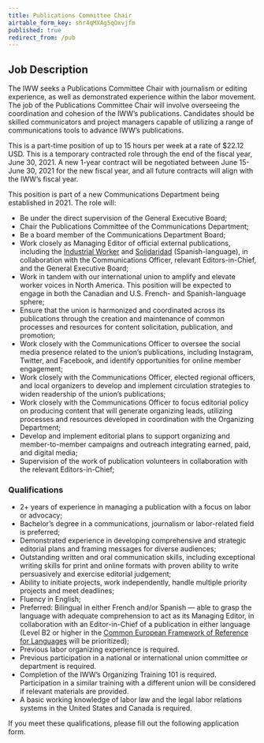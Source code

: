 ```yaml
---
title: Publications Committee Chair
airtable_form_key: shr4qMXAg5qOxvjfm
published: true
redirect_from: /pub
---
```

## Job Description

The IWW seeks a Publications Committee Chair with journalism or editing experience, as well as demonstrated experience within the labor movement. The job of the Publications Committee Chair will involve overseeing the coordination and cohesion of the IWW’s publications. Candidates should be skilled communicators and project managers capable of utilizing a range of communications tools to advance IWW’s publications.

This is a part-time position of up to 15 hours per week at a rate of $22.12 USD. This is a temporary contracted role through the end of the fiscal year, June 30, 2021. A new 1-year contract will be negotiated between June 15-June 30, 2021 for the new fiscal year, and all future contracts will align with the IWW’s fiscal year.

This position is part of a new Communications Department being established in 2021. The role will:
- Be under the direct supervision of the General Executive Board;
- Chair the Publications Committee of the Communications Department;
- Be a board member of the Communications Department Board;
- Work closely as Managing Editor of official external publications, including the [Industrial Worker](https://industrialworker.org) and [Solidaridad](https://iwwsolidaridad.org) (Spanish-language), in collaboration with the Communications Officer, relevant Editors-in-Chief, and the General Executive Board;
- Work in tandem with our international union to amplify and elevate worker voices in North America. This position will be expected to engage in both the Canadian and U.S. French- and Spanish-language sphere;
- Ensure that the union is harmonized and coordinated across its publications through the creation and maintenance of common processes and resources for content solicitation, publication, and promotion;
- Work closely with the Communications Officer to oversee the social media presence related to the union’s publications, including Instagram, Twitter, and Facebook, and identify opportunities for online member engagement;
- Work closely with the Communications Officer, elected regional officers, and local organizers to develop and implement circulation strategies to widen readership of the union’s publications;
- Work closely with the Communications Officer to focus editorial policy on producing content that will generate organizing leads, utilizing processes and resources developed in coordination with the Organizing Department;
- Develop and implement editorial plans to support organizing and member-to-member campaigns and outreach integrating earned, paid, and digital media;
- Supervision of the work of publication volunteers in collaboration with the relevant Editors-in-Chief;

### Qualifications
- 2+ years of experience in managing a publication with a focus on labor or advocacy;
- Bachelor’s degree in a communications, journalism or labor-related field is preferred;
- Demonstrated experience in developing comprehensive and strategic editorial plans and framing messages for diverse audiences;
- Outstanding written and oral communication skills, including exceptional writing skills for print and online formats with proven ability to write persuasively and exercise editorial judgement;
- Ability to initiate projects, work independently, handle multiple priority projects and meet deadlines;
- Fluency in English;
- Preferred: Bilingual in either French and/or Spanish — able to grasp the language with adequate comprehension to act as its Managing Editor, in collaboration with an Editor-in-Chief of a publication in either language (Level B2 or higher in the [Common European Framework of Reference for Languages](https://en.wikipedia.org/wiki/Common_European_Framework_of_Reference_for_Languages) will be prioritized);
- Previous labor organizing experience is required.
- Previous participation in a national or international union committee or department is required.
- Completion of the IWW’s Organizing Training 101 is required. Participation in a similar training with a different union will be considered if relevant materials are provided.
- A basic working knowledge of labor law and the legal labor relations systems in the United States and Canada is required.

If you meet these qualifications, please fill out the following application form.
